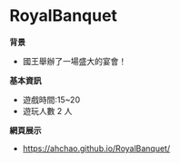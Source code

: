 # RoyalBanquet
**背景**
- 國王舉辦了一場盛大的宴會！

**基本資訊**
- 遊戲時間:15~20
- 遊玩人數 2 人

**網頁展示**
- https://ahchao.github.io/RoyalBanquet/